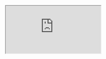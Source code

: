 
<p align="center">

<iframe src="https://yuvi-raj-p.github.io/Yuvi-raj-P/Svg.svg" title="description"></iframe>

</p>

